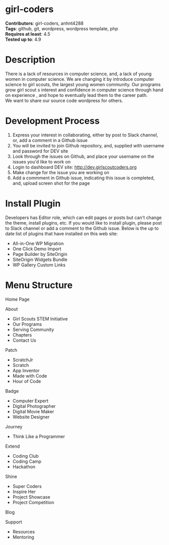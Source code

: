 # girl-coders
<b>Contributors</b>: girl-coders, anhnt4288<br>
<b>Tags</b>: github, git, wordpress, wordpress template, php<br>
<b>Requires at least</b>: 4.5<br>
<b>Tested up to</b>: 4.9<br>
# Description
There is a lack of resources in computer science, and, a lack of young women in computer science. We are changing
it by introduce computer science to girl scouts, the largest young women community. Our programs grow girl
scout s interest and confidence in computer science through hand on experience , and hope to eventually lead
them to the career path. <br>
We want to share our source code wordpress for others.
# Development Process
  1. Express your interest in collaborating, either by post to Slack channel, or, add a comment in a Github issue<br>
  2. You will be invited to join Github repository, and, supplied with username and password for DEV site<br>
  3. Look through the issues on Github, and place your username on the issues you'd like to work on<br>
  4. Login to dashboard DEV site: http://dev.girlscoutcoders.org <br>
  5. Make change for the issue you are working on<br>
  6. Add a commment in Github issue, indicating this issue is completed, and, upload screen shot for the page<br>
# Install Plugin
  Developers has Editor role, which can edit pages or posts but can't change the theme, install plugins, etc. 
  If you would like to install plugin, please post to Slack channel or add a comment to the Github issue.
  Below is the up to date list of plugins that have installed on this web site:
  - All-in-One WP Migration
  - One Click Demo Import
  - Page Builder by SiteOrigin
  - SiteOrigin Widgets Bundle
  - WP Gallery Custom Links  
# Menu Structure
Home Page<br>	

About<br>	
  - Girl Scouts STEM Initiative<br>
  - Our Programs<br>
  - Serving Community<br>
  - Chapters<br>
  - Contact Us<br>

Patch<br>	
  - ScratchJr<br>
  - Scratch<br>
  - App Inventor<br>
  - Made with Code<br>
  - Hour of Code<br>

Badge<br>	
  - Computer Expert<br>
  - Digital Photographer<br>
  - Digital Movie Maker<br>
  - Website Designer<br> 

Journey<br>	
  - Think Like a Programmer<br>

Extend<br>	
  - Coding Club<br>
  - Coding Camp<br>
  - Hackathon<br>

Shine<br>	
  - Super Coders<br>
  - Inspire Her<br>
  - Project Showcase<br>
  - Project Competition<br>

Blog<br>	

Support<br>	
  - Resources<br>
  - Mentoring<br>
